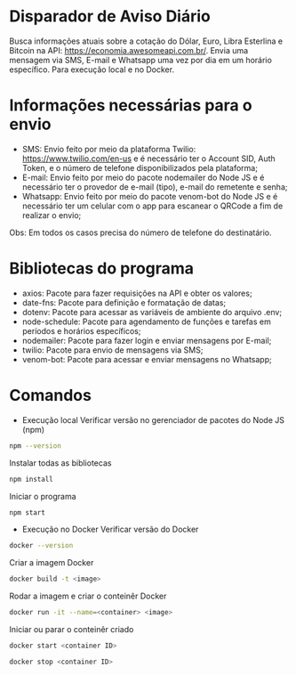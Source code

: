 # Disparador de Aviso Diário
Busca informações atuais sobre a cotação do Dólar, Euro, Libra Esterlina e Bitcoin na API: https://economia.awesomeapi.com.br/. Envia uma mensagem via SMS, E-mail e Whatsapp uma vez por dia em um horário específico. Para execução local e no Docker.

# Informações necessárias para o envio
- SMS: Envio feito por meio da plataforma Twilio: https://www.twilio.com/en-us e é necessário ter o Account SID, Auth Token, e o número de telefone disponibilizados pela plataforma;
- E-mail: Envio feito por meio do pacote nodemailer do Node JS e é necessário ter o provedor de e-mail (tipo), e-mail do remetente e senha;
- Whatsapp: Envio feito por meio do pacote venom-bot do Node JS e é necessário ter um celular com o app para escanear o QRCode a fim de realizar o envio;

Obs: Em todos os casos precisa do número de telefone do destinatário.

# Bibliotecas do programa
- axios: Pacote para fazer requisições na API e obter os valores;
- date-fns: Pacote para definição e formatação de datas;
- dotenv: Pacote para acessar as variáveis de ambiente do arquivo .env;
- node-schedule: Pacote para agendamento de funções e tarefas em períodos e horários específicos;
- nodemailer: Pacote para fazer login e enviar mensagens por E-mail;
- twilio: Pacote para envio de mensagens via SMS;
- venom-bot: Pacote para acessar e enviar mensagens no Whatsapp;

# Comandos
- Execução local
Verificar versão no gerenciador de pacotes do Node JS (npm)
```bash
npm --version
```
Instalar todas as bibliotecas
```bash
npm install
```
Iniciar o programa
```bash
npm start
```
- Execução no Docker
Verificar versão do Docker
```bash
docker --version
```
Criar a imagem Docker
```bash
docker build -t <image>
```
Rodar a imagem e criar o conteinêr Docker
```bash
docker run -it --name=<container> <image>
```
Iniciar ou parar o conteinêr criado
```bash
docker start <container ID>
```
```bash
docker stop <container ID>
```

